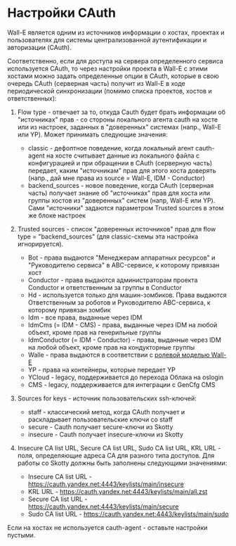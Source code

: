 # Настройки CAuth
Wall-E является одним из источников информации о хостах, проектах и пользователях для системы централизованной аутентификации и авторизации (CAuth). 

Соответственно, если для доступа на сервера определенного сервиса используется CAuth, то через настройки проекта в Wall-E с этими хостами можно задать определенные опции в CAuth, которые в свою очередь CAuth (серверная часть) получит из Wall-E в ходе периодической синхронизации (помимо списка проектов, хостов и ответственных):

1. Flow type - отвечает за то, откуда Cauth будет брать информации об "источниках" прав - со стороны локального агента cauth на хосте или из настроек, заданных в "доверенных" системах (напр., Wall-E или YP). Может принимать следующие значения:
   - classic - дефолтное поведение, когда локальный агент cauth-agent на хосте считывает данные из локального файла с конфигурацией и при обращении в CAuth (серверную часть) передает, каким "источникам" прав для этого хоста доверять (напр., дай мне права из source = Wall-E, IDM - Conductor)
   - backend_sources - новое поведение, когда CAuth (серверная часть) получает знание об "источниках" прав для хоста или группы хостов из "доверенных" систем (напр, Wall-E или YP). Сами "источники" задаются параметром Trusted sources в этом же блоке настроек

2. Trusted sources - список "доверенных источников" прав для flow type = "backend_sources" (для classic-схемы эта настройка игнорируется).
   - Bot - права выдаются "Менеджерам аппаратных ресурсов" и "Руководителю сервиса" в ABC-сервисе, к которому привязан хост
   - Conductor - права выдаются администраторам проекта Conductor и ответственным за группы в Conductor
   - Hd - используется только для машин-зомбиков. Права выдаются Ответственным за роботов и Руководителю ABC-сервиса, к которому привязан зомбик
   - Idm - все права, выданные через IDM
   - IdmCms (= IDM - CMS) - права, выданные через IDM на любой объект, кроме прав на генерильные группы
   - IdmConductor (= IDM - Conductor) - права, выданные через IDM на любой объект, кроме прав на кондукторные группы
   - Walle - права выдаются в соответствии с [ролевой моделью Wall-E](https://docs.yandex-team.ru/wall-e/guide/authorization)
   - YP - права на контейнеры, которые передает YP
   - YCloud - legacy, поддерживается до перехода Облака на oslogin
   - CMS - legacy, поддерживается для интеграции с GenCfg CMS

3. Sources for keys - источник пользовательских ssh-ключей:
   - staff - классический метод, когда CAuth получает и раскладывает пользовательские ключи со staff
   - secure - Cauth получает secure-ключи из Skotty
   - insecure - Cauth получает insecure-ключи из Skotty

4. Insecure CA list URL, Secure CA list URL, Sudo CA list URL, KRL URL - поля, определяющие адреса CA для разного типа доступов. Для работы со Skotty должны быть заполнены следующими значениями:
   - Insecure CA list URL - https://cauth.yandex.net:4443/keylists/main/insecure
   - KRL URL - https://cauth.yandex.net:4443/keylists/main/all.zst
   - Secure CA list URL - https://cauth.yandex.net:4443/keylists/main/secure
   - Sudo CA list URL - https://cauth.yandex.net:4443/keylists/main/sudo

Если на хостах не используется cauth-agent - оставьте настройки пустыми.
